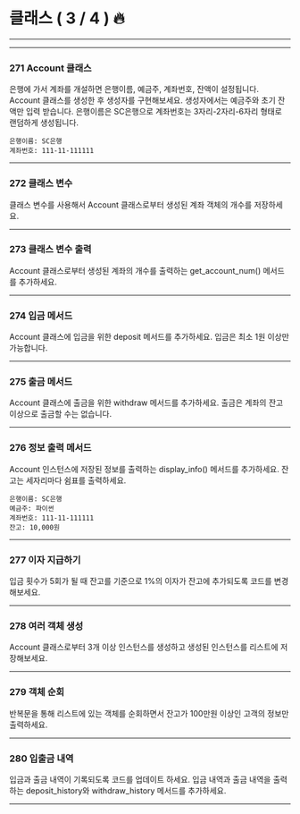 # 클래스 ( 3 / 4 ) 🔥

---
---


### 271 Account 클래스

은행에 가서 계좌를 개설하면 은행이름, 예금주, 계좌번호, 잔액이 설정됩니다. Account 클래스를 생성한 후 생성자를 구현해보세요. 생성자에서는 예금주와 초기 잔액만 입력 받습니다. 은행이름은 SC은행으로 계좌번호는 3자리-2자리-6자리 형태로 랜덤하게 생성됩니다.

    은행이름: SC은행
    계좌번호: 111-11-111111
    

---

### 272 클래스 변수

클래스 변수를 사용해서 Account 클래스로부터 생성된 계좌 객체의 개수를 저장하세요.

---

### 273 클래스 변수 출력

Account 클래스로부터 생성된 계좌의 개수를 출력하는 get\_account\_num() 메서드를 추가하세요.

---

### 274 입금 메서드

Account 클래스에 입금을 위한 deposit 메서드를 추가하세요. 입금은 최소 1원 이상만 가능합니다.

---

### 275 출금 메서드

Account 클래스에 출금을 위한 withdraw 메서드를 추가하세요. 출금은 계좌의 잔고 이상으로 출금할 수는 없습니다.

---

  

### 276 정보 출력 메서드

Account 인스턴스에 저장된 정보를 출력하는 display_info() 메서드를 추가하세요. 잔고는 세자리마다 쉼표를 출력하세요.

    은행이름: SC은행
    예금주: 파이썬
    계좌번호: 111-11-111111
    잔고: 10,000원
    

---

### 277 이자 지급하기

입금 횟수가 5회가 될 때 잔고를 기준으로 1%의 이자가 잔고에 추가되도록 코드를 변경해보세요.

---

### 278 여러 객체 생성

Account 클래스로부터 3개 이상 인스턴스를 생성하고 생성된 인스턴스를 리스트에 저장해보세요.

---

### 279 객체 순회

반복문을 통해 리스트에 있는 객체를 순회하면서 잔고가 100만원 이상인 고객의 정보만 출력하세요.

---

### 280 입출금 내역

입금과 출금 내역이 기록되도록 코드를 업데이트 하세요. 입금 내역과 출금 내역을 출력하는 deposit\_history와 withdraw\_history 메서드를 추가하세요.

---